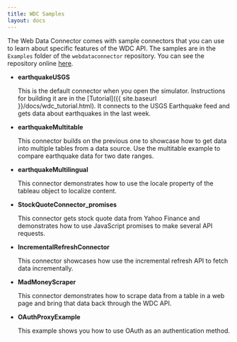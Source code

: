 ```yaml
---
title: WDC Samples
layout: docs
---
```


The Web Data Connector comes with sample connectors that you can use to learn about specific features of the WDC API.
The samples are in the `Examples` folder of the `webdataconnector` repository. You can see the repository
online [here](https://github.com/tableau/webdataconnector/tree/master).

-   **earthquakeUSGS**

    This is the default connector when you open the simulator. Instructions for building it are in the [Tutorial]({{ site.baseurl }}/docs/wdc_tutorial.html). It connects to the USGS Earthquake feed and gets data about earthquakes in the last week.

-   **earthquakeMultitable**

    This connector builds on the previous one to showcase how to get data into multiple tables from a data source. Use the multitable example to compare earthquake data for two date ranges.

-   **earthquakeMultilingual**

    This connector demonstrates how to use the locale property of the tableau object to localize content.

-   **StockQuoteConnector_promises**

    This connector gets stock quote data from Yahoo Finance and demonstrates how to use JavaScript
    promises to make several API requests.

-   **IncrementalRefreshConnector**

    This connector showcases how use the incremental refresh API to fetch data incrementally.

-   **MadMoneyScraper**

    This connector demonstrates how to scrape data from a table in a web page and bring that data back through
    the WDC API.

-   **OAuthProxyExample**

    This example shows you how to use OAuth as an authentication method.

